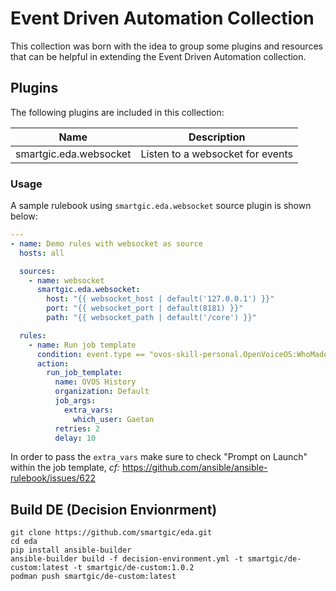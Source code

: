 # Event Driven Automation Collection

This collection was born with the idea to group some plugins and resources that can be helpful in extending the Event Driven Automation collection.

## Plugins

The following plugins are included in this collection:

| Name                   | Description                      |
| ---------------------- | -------------------------------- |
| smartgic.eda.websocket | Listen to a websocket for events |

### Usage

A sample rulebook using `smartgic.eda.websocket` source plugin is shown below:

```yaml
---
- name: Demo rules with websocket as source
  hosts: all

  sources:
    - name: websocket
      smartgic.eda.websocket:
        host: "{{ websocket_host | default('127.0.0.1') }}"
        port: "{{ websocket_port | default(8181) }}"
        path: "{{ websocket_path | default('/core') }}"

  rules:
    - name: Run job template
      condition: event.type == "ovos-skill-personal.OpenVoiceOS:WhoMadeYou.intent"
      action:
        run_job_template:
          name: OVOS History
          organization: Default
          job_args:
            extra_vars:
              which_user: Gaetan
          retries: 2
          delay: 10
```

In order to pass the `extra_vars` make sure to check "Prompt on Launch" within the job template, *cf:* https://github.com/ansible/ansible-rulebook/issues/622

## Build DE (Decision Envionrment)

```shell
git clone https://github.com/smartgic/eda.git
cd eda
pip install ansible-builder
ansible-builder build -f decision-environment.yml -t smartgic/de-custom:latest -t smartgic/de-custom:1.0.2
podman push smartgic/de-custom:latest
```

